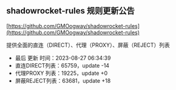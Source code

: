 ## shadowrocket-rules 规则更新公告

[https://github.com/GMOogway/shadowrocket-rules](https://github.com/GMOogway/shadowrocket-rules)

提供全面的直连（DIRECT）、代理（PROXY）、屏蔽（REJECT）列表
- 最后 更新 时间：2023-08-27 06:34:39
- 直连DIRECT列表：65759，update -14
- 代理PROXY 列表：19225，update +0
- 屏蔽REJECT列表：63681，update +18